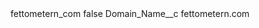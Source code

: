 <?xml version="1.0" encoding="UTF-8"?>
<CustomMetadata xmlns="http://soap.sforce.com/2006/04/metadata" xmlns:xsi="http://www.w3.org/2001/XMLSchema-instance" xmlns:xsd="http://www.w3.org/2001/XMLSchema">
    <label>fettometern_com</label>
    <protected>false</protected>
    <values>
        <field>Domain_Name__c</field>
        <value xsi:type="xsd:string">fettometern.com</value>
    </values>
</CustomMetadata>
